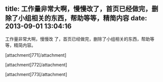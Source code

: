 title: 工作量非常大啊，慢慢改了，首页已经做完，删除了小组相关的东西，帮助等等，精简内容
date: 2013-09-01 13:04:16
---

<p>
	工作量非常大啊，慢慢改 了，首页已经做完，删除了小组相关的东西，帮助等等，精简内容。
</p>
<p>
	[attachment]771[/attachment]
</p>
<p>
	[attachment]772[/attachment]
</p>
<p>
	[attachment]773[/attachment]
</p>